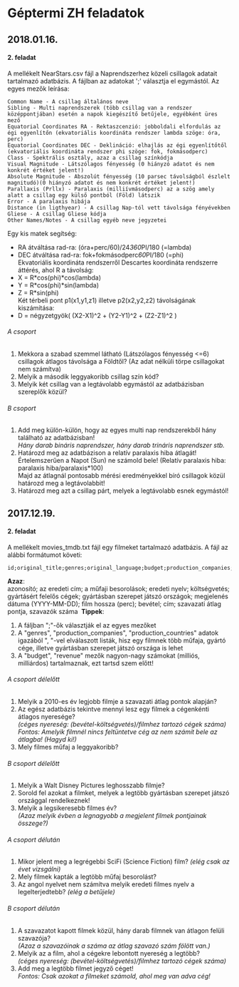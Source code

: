 # Géptermi ZH feladatok
## 2018.01.16.
#### 2. feladat
A mellékelt NearStars.csv fájl a Naprendszerhez közeli csillagok adatait tartalmazó adatbázis. A fájlban az adatokat ';' választja el egymástól. Az egyes mezők leírása:
```
Common Name - A csillag általános neve  
Sibling - Multi naprendszerek (több csillag van a rendszer középpontjában) esetén a napok kiegészítő betűjele, egyébként üres mező   
Equatorial Coordinates RA - Rektaszcenzió: jobboldali elfordulás az égi egyenlítőn (ekvatoriális koordináta rendszer lambda szöge: óra, perc)  
Equatorial Coordinates DEC - Deklináció: elhajlás az égi egyenlítőtől (ekvatoriális koordináta rendszer phi szöge: fok, fokmásodperc)  
Class - Spektrális osztály, azaz a csillag színkódja  
Visual Magnitude - Látszólagos fényesség (0 hiányzó adatot és nem konkrét értéket jelent!)  
Absolute Magnitude - Abszolút fényesség (10 parsec távolságból észlelt magnitudó)(0 hiányzó adatot és nem konkrét értéket jelent!)  
Parallaxis (Prllx) - Paralaxis (milliívmásodperc) az a szög amely alatt a csillag egy külső pontból (Föld) látszik  
Error - A paralaxis hibája  
Distance (in ligthyear) - A csillag Nap-tól vett távolsága fényévekben  
Gliese - A csillag Gliese kódja   
Other Names/Notes - A csillag egyéb neve jegyzetei  
```
Egy kis matek segítség:   
- RA átváltása rad-ra: (óra+perc/60)/24*360*PI/180 (=lambda)   
- DEC átváltása rad-ra: fok+fokmásodperc*60*PI/180 (=phi)   
Ekvatoriális koordináta rendszerről Descartes koordináta rendszerre áttérés, ahol R a távolság:   
- X = R*cos(phi)*cos(lambda)   
- Y = R*cos(phi)*sin(lambda)   
- Z = R*sin(phi)   
Két térbeli pont p1(x1,y1,z1) illetve p2(x2,y2,z2) távolságának kiszámítása:   
- D = négyzetgyök( (X2-X1)^2 + (Y2-Y1)^2 + (Z2-Z1)^2 )   
###### A csoport
1. Mekkora a szabad szemmel látható (Látszólagos fényesség <=6) csillagok átlagos távolsága a Földtől? (Az adat nélküli törpe csillagokat nem számítva)
2. Melyik a második leggyakoribb csillag szín kód? 
3. Melyik két csillag van a legtávolabb egymástól az adatbázisban szereplők közül?
###### B csoport
1. Add meg külön-külön, hogy az egyes multi nap rendszerekből hány található az adatbázisban!  
    _Hány darab bináris naprendszer, hány darab trináris naprendszer stb._
2. Határozd meg az adatbázison a relatív paralaxis hiba átlagát! Értelemszerűen a Napot (Sun) ne számold bele! (Relatív paralaxis hiba: paralaxis hiba/paralaxis*100)   
    Majd az átlagnál pontosabb mérési eredményekkel bíró csillagok közül határozd meg a legtávolabbit!
3. Határozd meg azt a csillag párt, melyek a legtávolabb esnek egymástól!
## 2017.12.19. 
#### 2. feladat
A mellékelt movies_tmdb.txt fájl egy filmeket tartalmazó adatbázis. A fájl az alábbi formátumot követi:
```
id;original_title;genres;original_language;budget;production_companies;production_countries;release_date;runtime;revenue;title;vote_average;vote_count
```
**Azaz**:  
azonosító; az eredeti cím; a műfaji besorolások; eredeti nyelv; költségvetés; gyártásért felelős cégek; gyártásban szerepet játszó országok; megjelenés dátuma (YYYY-MM-DD); film hossza (perc); bevétel; cím; szavazati átlag pontja, szavazók száma 
**Tippek**: 
1. A fáljban ";"-ők választják el az egyes mezőket
2. A "genres", "production_companies", "production_countries" adatok igazából ", "-vel elválaszott listák, hisz egy filmnek több műfaja, gyártó cége, illetve gyártásban szerepet játszó országa is lehet
3. A "budget", "revenue" mezők nagyon-nagy számokat (milliós, milliárdos) tartalmaznak, ezt tartsd szem előtt!
###### A csoport délelőtt
1. Melyik a 2010-es év legjobb filmje a szavazati átlag pontok alapján?
2. Az egész adatbázis tekintve mennyi lesz egy filmek a cégenkénti átlagos nyeresége?   
    _(céges nyereség: (bevétel-költségvetés)/filmhez tartozó cégek száma) Fontos: Amelyik filmnél nincs feltüntetve cég az nem számít bele az átlagba! (Hagyd ki!)_
3. Mely filmes műfaj a leggyakoribb?
###### B csoport délelőtt
1. Melyik a Walt Disney Pictures leghosszabb filmje?
2. Sorold fel azokat a filmket, melyek a legtöbb gyártásban szerepet játszó országgal rendelkeznek!
3. Melyik a legsikeresebb filmes év?   
    _(Azaz melyik évben a legnagyobb a megjelent filmek pontjainak összege?)_
###### A csoport délután
1. Mikor jelent meg a legrégebbi SciFi (Science Fiction) film? _(elég csak az évet vizsgálni)_
2. Mely filmek kapták a legtöbb műfaj besorolást?
3. Az angol nyelvet nem számítva melyik eredeti filmes nyelv a legelterjedtebb? _(elég a betűjele)_
###### B csoport délután
1. A szavazatot kapott filmek közül, hány darab filmnek van átlagon felüli szavazója?   
    _(Azaz a szavazóinak a száma az átlag szavazó szám fölött van.)_
2. Melyik az a film, ahol a cégekre lebontott nyereség a legtöbb?   
    _(céges nyereség: (bevétel-költségvetés)/filmhez tartozó cégek száma)_
3. Add meg a legtöbb filmet jegyző céget!   
    _Fontos: Csak azokat a filmeket számold, ahol meg van adva cég!_